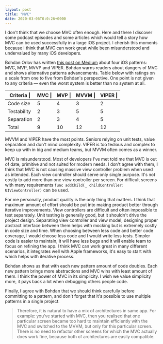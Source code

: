 ```yaml
---
layout: post
title: "MVC"
date: 2020-03-06T0:0:26+0000
---
```


I don't think that we choose MVC often enough. Here and there I discover some podcast episodes and some articles which would tell a story how MVC can be used successfully in a large iOS project. I cherish this moments because I think that MVC can work great while been misunderstood and undervalued by many iOS developers.

Bohdan Orlov has written [this post on Medium][1] about four iOS patterns: MVC, MVP, MVVP and VIPER. Bohdan warns readers about dangers of MVC and shows alternative patterns advancements. Table below with ratings on a scale from one to five from Bohdan's perspective. One point is not given to any criteria — even the worst system is better than no system at all.

<table>
    <thead>
        <tr>
            <th>Criteria |</th>
            <th>MVC      |</th>
            <th>MVP      |</th>
            <th>MVVM     |</th>
            <th>VIPER    |</th>
        </tr>
    </thead>
    <tbody>
        <tr>
            <td>Code size</td>
            <td>5</td>
            <td>4</td>
            <td>3</td>
            <td>2</td>
        </tr>
        <tr>
            <td>Testability</td>
            <td>2</td>
            <td>3</td>
            <td>5</td>
            <td>5</td>
        </tr>
        <tr>
            <td>Separation</td>
            <td>2</td>
            <td>3</td>
            <td>4</td>
            <td>5</td>
        </tr>
        <tr>
            <td>Total</td>
            <td>9</td>
            <td>10</td>
            <td>12</td>
            <td>12</td>
        </tr>
    </tbody>
</table>
  
MVVM and VIPER have the most points. Seniors relying on unit tests, value separation and don't mind complexity. VIPER is too tedious and complex to keep up with in big and medium teams, but MVVM often comes as a winner.

MVC is misunderstood. Most of developers I've met told me that MVC is out of date, primitive and not suited for modern needs. I don't agree with them, I think that MVC is not causing massive view controller problem when used as intended. Each view controller should serve only single purpose. It's not costly to add more than one view controller per screen. For difficult screens with many requirements `func addChild(_ childController: UIViewController)` can be used.

For me personally, product quality is the only thing that matters. I think that maximum amount of effort should be put into making product better through iterative improvements. View controllers are difficult and often impossible to test separately. Unit testing is generally good, but it shouldn't drive the project design. Separating view controller and view model, designing proper abstract interface between them helps with mocking but is extremely costly in code size and time. When choosing between less code and better code coverage, I would choose less code and I would write less tests. Simpler code is easier to maintain, it will have less bugs and it will enable team to focus on refining the app. I think MVC can work great in many different scenarios, it integrates well with Apple frameworks, it's easy to start with which helps with iterative process.

Bohdan shows us that with each new pattern amount of code doubles. Each new pattern brings more abstractions and MVC wins with least amount of them. I think the power of MVC in its simplicity. I wish we value simplicity more, it pays back a lot when debugging others people code. 

Finally, I agree with Bohdan that we should think carefully before committing to a pattern, and don't forget that it's possible to use multiple patterns in a single project:

> Therefore, it is natural to have a mix of architectures in same app. For example: you’ve started with MVC, then you realised that one particular screen became too hard to maintain efficiently with the MVC and switched to the MVVM, but only for this particular screen. There is no need to refactor other screens for which the MVC actually does work fine, because both of architectures are easily compatible.


[1]: https://medium.com/ios-os-x-development/ios-architecture-patterns-ecba4c38de52
